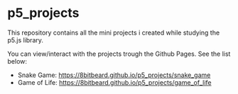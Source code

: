 # p5_projects
This repository contains all the mini projects i created while studying the p5.js library.

You can view/interact with the projects trough the Github Pages. See the list below:
- Snake Game: https://8bitbeard.github.io/p5_projects/snake_game
- Game of Life: https://8bitbeard.github.io/p5_projects/game_of_life
